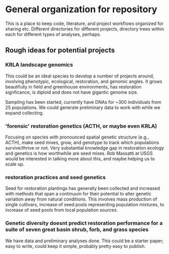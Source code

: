 # General organization for repository

This is a place to keep code, literature, and project workflows organized for sharing etc. Different directories for different projects, directory trees within each for different types of analyses, perhaps.


## Rough ideas for potential projects


### KRLA landscape genomics

This could be an ideal species to develop a number of projects around, involving phenotypic, ecological, restoration, and genomic angles. It grows beautifully in field and greenhouse environments, has restoration signficance, is diploid and does not have gigantic genome size.

Sampling has been started, currently have DNAs for ~300 individuals from 25 populations. We could generate preliminary data to work with while we expand collecting.

### 'forensic' restoration genetics (ACTH, or maybe even KRLA)

Focusing on species with pronounced spatial genetic structure (e.g., ACTH), make seed mixes, grow, and genotype to track which populations survive/thrive or not. Very substantial knowledge gap in restoration ecology and genetics is how worthwhile are seed mixes. Rob Massatti at USGS would be interested in talking more about this, and maybe helping us to scale up.


### restoration practices and seed genetics

Seed for restoration plantings has generally been collected and increased with methods that span a continuum for their potential to alter genetic variation away from natural conditions. This involves mass production of single cultivars, increase of seed pools representing population mixtures, to increase of seed pools from local population sources. 

### Genetic diversity doesnt predict restoration performance for a suite of seven great basin shrub, forb, and grass species

We have data and preliminary analyses done. This could be a starter paper; easy to write, could keep it simple, probably pretty easy to publish.

